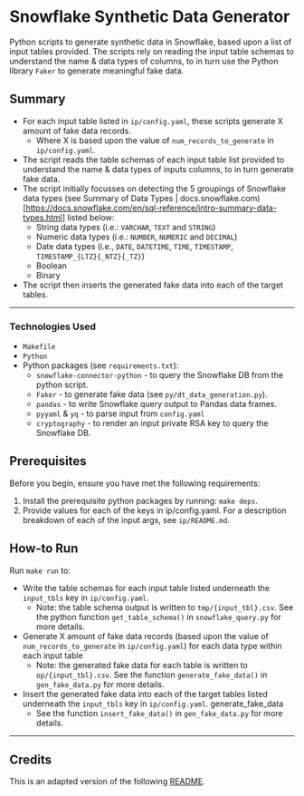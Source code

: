 # Snowflake Synthetic Data Generator

Python scripts to generate synthetic data in Snowflake, based upon a list of input tables provided. The scripts rely on reading the input table schemas to understand the name & data types of columns, to in turn use the Python library `Faker` to generate meaningful fake data.

## Summary

* For each input table listed in `ip/config.yaml`, these scripts generate X amount of fake data records.
  * Where X is based upon the value of `num_records_to_generate` in `ip/config.yaml`.
* The script reads the table schemas of each input table list provided to understand the name & data types of inputs columns, to in turn generate fake data.
* The script initially focusses on detecting the 5 groupings of Snowflake data types (see Summary of Data Types | docs.snowflake.com)[https://docs.snowflake.com/en/sql-reference/intro-summary-data-types.html] listed below:
  * String data types (i.e.: `VARCHAR`, `TEXT` and `STRING`)
  * Numeric data types (i.e.: `NUMBER`, `NUMERIC` and `DECIMAL`)
  * Date data types (i.e., `DATE`, `DATETIME`, `TIME`, `TIMESTAMP`, `TIMESTAMP_{LTZ}{_NTZ}{_TZ}`)
  * Boolean
  * Binary
* The script then inserts the generated fake data into each of the target tables.

---

### Technologies Used

* `Makefile`
* `Python`
* Python packages (see `requirements.txt`):
  * `snowflake-connector-python` - to query the Snowflake DB from the python script.
  * `Faker` - to generate fake data (see `py/dt_data_generation.py`).
  * `pandas` - to write Snowflake query output to Pandas data frames.
  * `pyyaml` & `yq` - to parse input from `config.yaml`
  * `cryptography` - to render an input private RSA key to query the Snowflake DB.

## Prerequisites

Before you begin, ensure you have met the following requirements:

1. Install the prerequisite python packages by running: `make deps`.
2. Provide values for each of the keys in ip/config.yaml. For a description breakdown of each of the input args, see `ip/README.md`.

## How-to Run

Run `make run` to:

* Write the table schemas for each input table listed underneath the `input_tbls` key in `ip/config.yaml`.
  * Note: the table schema output is written to `tmp/{input_tbl}.csv`. See the python function `get_table_schema()` in `snowflake_query.py` for more details.
* Generate X amount of fake data records (based upon the value of `num_records_to_generate` in `ip/config.yaml`) for each data type within each input table
  * Note: the generated fake data for each table is written to `op/{input_tbl}.csv`. See the function `generate_fake_data()` in `gen_fake_data.py` for more details.
* Insert the generated fake data into each of the target tables listed underneath the `input_tbls` key in `ip/config.yaml`.
  generate_fake_data
  * See the function `insert_fake_data()` in `gen_fake_data.py` for more details.

---

## Credits

This is an adapted version of the following [README](https://gist.github.com/DomPizzie/7a5ff55ffa9081f2de27c315f5018afc).
